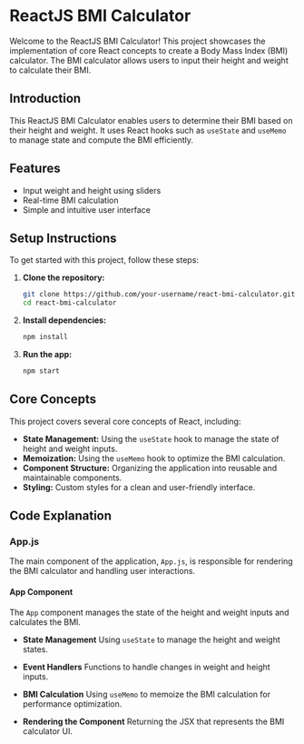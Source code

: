 # ReactJS BMI Calculator

Welcome to the ReactJS BMI Calculator! This project showcases the implementation of core React concepts to create a Body Mass Index (BMI) calculator. The BMI calculator allows users to input their height and weight to calculate their BMI.

## Introduction
This ReactJS BMI Calculator enables users to determine their BMI based on their height and weight. It uses React hooks such as `useState` and `useMemo` to manage state and compute the BMI efficiently.

## Features
- Input weight and height using sliders
- Real-time BMI calculation
- Simple and intuitive user interface

## Setup Instructions
To get started with this project, follow these steps:

1. **Clone the repository:**
   ```bash
   git clone https://github.com/your-username/react-bmi-calculator.git
   cd react-bmi-calculator
   ```

2. **Install dependencies:**
   ```bash
   npm install
   ```

3. **Run the app:**
   ```bash
   npm start
   ```

## Core Concepts
This project covers several core concepts of React, including:

- **State Management:** Using the `useState` hook to manage the state of height and weight inputs.
- **Memoization:** Using the `useMemo` hook to optimize the BMI calculation.
- **Component Structure:** Organizing the application into reusable and maintainable components.
- **Styling:** Custom styles for a clean and user-friendly interface.

## Code Explanation

### App.js

The main component of the application, `App.js`, is responsible for rendering the BMI calculator and handling user interactions.

#### App Component
The `App` component manages the state of the height and weight inputs and calculates the BMI.

- **State Management**
  Using `useState` to manage the height and weight states.

- **Event Handlers**
  Functions to handle changes in weight and height inputs.

- **BMI Calculation**
  Using `useMemo` to memoize the BMI calculation for performance optimization.

- **Rendering the Component**
  Returning the JSX that represents the BMI calculator UI.